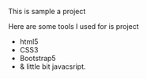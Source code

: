 This is sample a project
<p>Here are some tools I used for is project</p>
<ul>
  <li>html5</li>
  <li>CSS3</li>
  <li>Bootstrap5</li>
  <li>& little bit javacsript.</li>
</ul>
